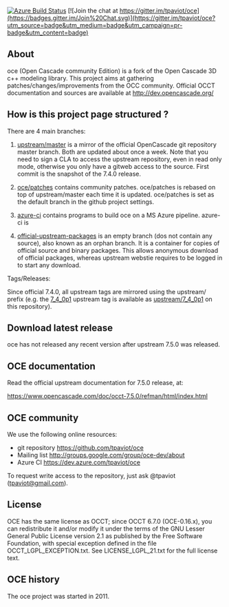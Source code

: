 [![Azure Build Status](https://dev.azure.com/tpaviot/oce/_apis/build/status/tpaviot.oce?branchName=azure-ci)](https://dev.azure.com/tpaviot/oce/_build?definitionId=6)
[![Join the chat at https://gitter.im/tpaviot/oce](https://badges.gitter.im/Join%20Chat.svg)](https://gitter.im/tpaviot/oce?utm_source=badge&utm_medium=badge&utm_campaign=pr-badge&utm_content=badge)

## About

oce (Open Cascade community Edition) is a fork of the Open Cascade 3D c++ modeling library. This project aims at gathering patches/changes/improvements from the OCC community. Official OCCT documentation and sources are available at http://dev.opencascade.org/

## How is this project page structured ?

There are 4 main branches:

1. [upstream/master](https://github.com/tpaviot/oce/tree/upstream/master) is a mirror of the official OpenCascade git repository master branch. Both are updated about once a week. Note that you need to sign a CLA to access the upstream repository, even in read only mode, otherwise you only have a gitweb access to the source. First commit is the snapshot of the 7.4.0 release.

2. [oce/patches](https://github.com/tpaviot/oce/tree/oce/patches) contains community patches. oce/patches is rebased on top of upstream/master each time it is updated. oce/patches is set as the default branch in the github project settings.

3. [azure-ci](https://github.com/tpaviot/oce/tree/azure-ci) contains programs to build oce on a MS Azure pipeline. azure-ci is 

4. [official-upstream-packages](https://github.com/tpaviot/oce/tree/official-upstream-packages) is an empty branch (dos not contain any source), also known as an orphan branch. It is a container for copies of official source and binary packages. This allows anonymous download of official packages, whereas upstream webstie requires to be logged in to start any download.

Tags/Releases:

Since official 7.4.0, all upstream tags are mirrored using the upstream/ prefix (e.g. the [7_4_0p1](http://git.dev.opencascade.org/gitweb/?p=occt.git;a=commit;h=fd47711d682be943f0e0a13d1fb54911b0499c31) upstream tag is available as [upstream/7_4_0p1](https://github.com/tpaviot/oce/releases/tag/upstream%2FV7_4_0p1) on this repository).

## Download latest release

oce has not released any recent version after upstream 7.5.0 was released.

## OCE documentation

Read the official upstream documentation for 7.5.0 release, at:

https://www.opencascade.com/doc/occt-7.5.0/refman/html/index.html

## OCE community

We use the following online resources:
  * git repository
       https://github.com/tpaviot/oce
  * Mailing list
       http://groups.google.com/group/oce-dev/about
  * Azure CI
       https://dev.azure.com/tpaviot/oce

To request write access to the repository, just ask @tpaviot (tpaviot@gmail.com).

## License

OCE has the same license as OCCT; since OCCT 6.7.0 (OCE-0.16.x), you can redistribute it and/or modify it under the terms of the GNU Lesser General Public License version 2.1 as published by the Free Software Foundation, with special exception defined in the file OCCT_LGPL_EXCEPTION.txt. See LICENSE_LGPL_21.txt for the full license text.

## OCE history

The oce project was started in 2011.
